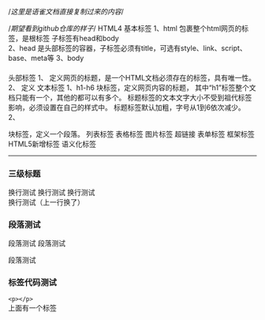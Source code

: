 /*这里是语雀文档直接复制过来的内容*/

/*期望看到github仓库的样子*/
HTML4
基本标签
1、html
包裹整个html网页的标签，是根标签
子标签有head和body	
2、head
是头部标签的容器，子标签必须有title，可选有style、link、script、base、meta等
3、body

####
####
####
####
头部标签
1、<title></title>
定义网页的标题，是一个HTML文档必须存在的标签，具有唯一性。
2、<meta></meta>
定义
文本标签
1、h1-h6
块标签，定义网页内容的标题，
其中“h1”标签整个文档只能有一个，其他的都可以有多个。
标题标签的文本文字大小不受到祖代标签影响，必须设置在自己的样式中。
标题标签默认加粗，字号从1到6依次减少。
2、<p></p>
块标签，定义一个段落。
列表标签
表格标签
图片标签
超链接
表单标签
框架标签
HTML5新增标签
语义化标签

---------------------------
### 三级标题
换行测试
换行测试
换行测试  
换行测试（上一行换了）
### 段落测试
段落测试
段落测试

段落测试
### 标签代码测试
`<p></p>`  
上面有一个标签